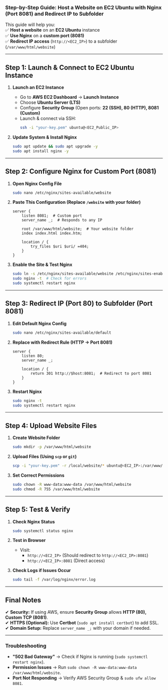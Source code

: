 ### **Step-by-Step Guide: Host a Website on EC2 Ubuntu with Nginx (Port 8081) and Redirect IP to Subfolder**  

This guide will help you:  
✅ **Host a website** on an **EC2 Ubuntu** instance  
✅ **Use Nginx** on a **custom port (8081)**  
✅ **Redirect IP access** (`http://<EC2_IP>`) to a subfolder (`/var/www/html/website`)  

---

## **Step 1: Launch & Connect to EC2 Ubuntu Instance**
1. **Launch an EC2 Instance**  
   - Go to **AWS EC2 Dashboard** → **Launch Instance**  
   - Choose **Ubuntu Server (LTS)**  
   - Configure **Security Group** (Open ports: **22 (SSH), 80 (HTTP), 8081 (Custom)**  
   - Launch & connect via SSH:  
     ```bash
     ssh -i "your-key.pem" ubuntu@<EC2_Public_IP>
     ```

2. **Update System & Install Nginx**  
   ```bash
   sudo apt update && sudo apt upgrade -y
   sudo apt install nginx -y
   ```

---

## **Step 2: Configure Nginx for Custom Port (8081)**
1. **Open Nginx Config File**  
   ```bash
   sudo nano /etc/nginx/sites-available/website
   ```

2. **Paste This Configuration (Replace `/website` with your folder)**  
   ```nginx
   server {
       listen 8081;  # Custom port
       server_name _;  # Responds to any IP

       root /var/www/html/website;  # Your website folder
       index index.html index.htm;

       location / {
           try_files $uri $uri/ =404;
       }
   }
   ```

3. **Enable the Site & Test Nginx**  
   ```bash
   sudo ln -s /etc/nginx/sites-available/website /etc/nginx/sites-enabled/
   sudo nginx -t  # Check for errors
   sudo systemctl restart nginx
   ```

---

## **Step 3: Redirect IP (Port 80) to Subfolder (Port 8081)**
1. **Edit Default Nginx Config**  
   ```bash
   sudo nano /etc/nginx/sites-available/default
   ```

2. **Replace with Redirect Rule (HTTP → Port 8081)**  
   ```nginx
   server {
       listen 80;
       server_name _;

       location / {
           return 301 http://$host:8081;  # Redirect to port 8081
       }
   }
   ```

3. **Restart Nginx**  
   ```bash
   sudo nginx -t
   sudo systemctl restart nginx
   ```

---

## **Step 4: Upload Website Files**
1. **Create Website Folder**  
   ```bash
   sudo mkdir -p /var/www/html/website
   ```

2. **Upload Files (Using `scp` or `git`)**  
   ```bash
   scp -i "your-key.pem" -r /local/website/* ubuntu@<EC2_IP>:/var/www/html/website/
   ```

3. **Set Correct Permissions**  
   ```bash
   sudo chown -R www-data:www-data /var/www/html/website
   sudo chmod -R 755 /var/www/html/website
   ```

---

## **Step 5: Test & Verify**
1. **Check Nginx Status**  
   ```bash
   sudo systemctl status nginx
   ```

2. **Test in Browser**  
   - Visit:  
     - `http://<EC2_IP>` (Should redirect to `http://<EC2_IP>:8081`)  
     - `http://<EC2_IP>:8081` (Direct access)  

3. **Check Logs if Issues Occur**  
   ```bash
   sudo tail -f /var/log/nginx/error.log
   ```

---

## **Final Notes**
✔ **Security:** If using AWS, ensure **Security Group** allows **HTTP (80), Custom TCP (8081)**.  
✔ **HTTPS (Optional):** Use **Certbot** (`sudo apt install certbot`) to add SSL.  
✔ **Domain Setup:** Replace `server_name _;` with your domain if needed.  

---

### **Troubleshooting**
- **"502 Bad Gateway"** → Check if Nginx is running (`sudo systemctl restart nginx`).  
- **Permission Issues** → Run `sudo chown -R www-data:www-data /var/www/html/website`.  
- **Port Not Responding** → Verify AWS Security Group & `sudo ufw allow 8081`.  

